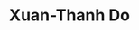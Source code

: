 ---
title: Xuan-Thanh Do
first_name: Xuan-Thanh
last_name: Do

superuser: false

role: AI Security at Sky Mavis

organizations:
  - name: Sky Mavis
    url: https://www.skymavis.com/
    
education:
  courses:
    - course: Bachelor Information Security
      institution: University of Information Technology (VNUHCM-UIT)

highlight_name: false

user_groups:
  - Alumni
---